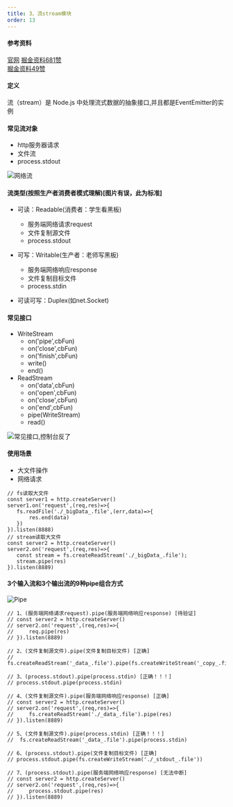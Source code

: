 ```yaml
---
title: 3、流stream模块
order: 13
---
```

#### 参考资料
[官网](https://nodejs.org/dist/latest-v14.x/docs/api/stream.html)
[掘金资料681赞](https://juejin.cn/post/6844903891083984910)  
[掘金资料49赞](https://juejin.cn/post/6934987500540657701)
#### 定义
流（stream）是 Node.js 中处理流式数据的抽象接口,并且都是EventEmitter的实例  
#### 常见流对象
+ http服务器请求
+ 文件流
+ process.stdout  

![网络流](https://robin2017.github.io/node-notes/images/net_stream.jpg)

#### 流类型(按照生产者消费者模式理解)[图片有误，此为标准]
+ 可读：Readable(消费者：学生看黑板)
    + 服务端网络请求request
    + 文件复制源文件
    + process.stdout
+ 可写：Writable(生产者：老师写黑板)
    + 服务端网络响应response
    + 文件复制目标文件
    + process.stdin

+ 可读可写：Duplex(如net.Socket)

#### 常见接口
+ WriteStream
    + on('pipe',cbFun)
    + on('close',cbFun)
    + on('finish',cbFun)
    + write()
    + end()
+ ReadStream
    + on('data',cbFun)
    + on('open',cbFun)
    + on('close',cbFun)
    + on('end',cbFun)
    + pipe(WriteStream)
    + read()
 
![常见接口,控制台反了](https://robin2017.github.io/node-notes/images/all_stream.jpg)

 
 #### 使用场景
 + 大文件操作
 + 网络请求
 ```
// fs读取大文件
const server1 = http.createServer()
server1.on('request',(req,res)=>{
    fs.readFile('./_bigData_.file',(err,data)=>{
        res.end(data)
    })
}).listen(8888)
// stream读取大文件
const server2 = http.createServer()
server2.on('request',(req,res)=>{
    const stream = fs.createReadStream('./_bigData_.file');
    stream.pipe(res)
}).listen(8889)
 ```

 #### 3个输入流和3个输出流的9种pipe组合方式
 ![Pipe](https://robin2017.github.io/node-notes/images/pipe_stream.jpg)
 
 ```
 // 1、(服务端网络请求request).pipe(服务端网络响应response) [待验证]
// const server2 = http.createServer()
// server2.on('request',(req,res)=>{
//     req.pipe(res)
// }).listen(8889)

// 2、(文件复制源文件).pipe(文件复制目标文件) [正确]
// fs.createReadStream('_data_.file').pipe(fs.createWriteStream('_copy_.file'))

// 3、(process.stdout).pipe(process.stdin) [正确！！！]
// process.stdout.pipe(process.stdin)

// 4、(文件复制源文件).pipe(服务端网络响应response) [正确]
// const server2 = http.createServer()
// server2.on('request',(req,res)=>{
//     fs.createReadStream('./_data_.file').pipe(res)
// }).listen(8889)

// 5、(文件复制源文件).pipe(process.stdin) [正确！！！]
//  fs.createReadStream('_data_.file').pipe(process.stdin)

// 6、(process.stdout).pipe(文件复制目标文件) [正确]
// process.stdout.pipe(fs.createWriteStream('./_stdout_.file'))

// 7、(process.stdout).pipe(服务端网络响应response) [无法中断]
// const server2 = http.createServer()
// server2.on('request',(req,res)=>{
//     process.stdout.pipe(res)
// }).listen(8889)

 ```
